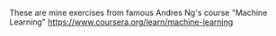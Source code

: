 These are mine exercises from famous Andres Ng's course "Machine Learning" https://www.coursera.org/learn/machine-learning
